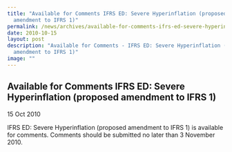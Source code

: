 ```yaml
---
title: "Available for Comments IFRS ED: Severe Hyperinflation (proposed
  amendment to IFRS 1)"
permalink: /news/archives/available-for-comments-ifrs-ed-severe-hyperinflation-proposed-amendment-to-ifrs-1/
date: 2010-10-15
layout: post
description: "Available for Comments - IFRS ED: Severe Hyperinflation (proposed
  amendment to IFRS 1)"
image: ""
---
```

Available for Comments IFRS ED: Severe Hyperinflation (proposed amendment to IFRS 1)
--------------------------------------------------------------------------------------

15 Oct 2010

IFRS ED: Severe Hyperinflation (proposed amendment to IFRS 1) is available for comments. Comments should be submitted no later than 3 November 2010.